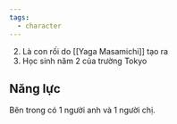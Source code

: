 ```yaml
---
tags:
  - character
---
```



2. Là con rối do [[Yaga Masamichi]] tạo ra
3. Học sinh năm 2 của trường Tokyo

## Năng lực

Bên trong có 1 người anh và 1 người chị.